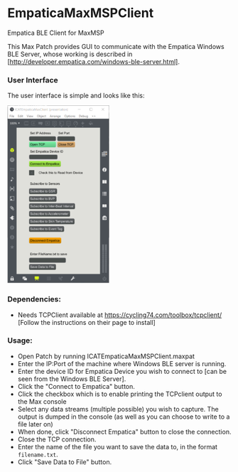 # EmpaticaMaxMSPClient
Empatica BLE Client for MaxMSP 

This Max Patch provides GUI to communicate with the Empatica Windows BLE Server, whose working is described in [http://developer.empatica.com/windows-ble-server.html].

### User Interface
The user interface is simple and looks like this:

<img src="EmpaticaMaxClientScreenShot.PNG" height="400">

### Dependencies: 
* Needs TCPClient available at https://cycling74.com/toolbox/tcpclient/ [Follow the instructions on their page to install]

### Usage:
* Open Patch by running ICATEmpaticaMaxMSPClient.maxpat
* Enter the IP:Port of the machine where Windows BLE server is running.
* Enter the device ID for Empatica Device you wish to connect to [can be seen from the Windows BLE Server].
* Click the "Connect to Empatica" button.
* Click the checkbox which is to enable printing the TCPclient output to the Max console
* Select any data streams (multiple possible) you wish to capture. The output is dumped in the console (as well as you can choose to write to a file later on)
* When done, click "Disconnect Empatica" button to close the connection. 
* Close the TCP connection.
* Enter the name of the file you want to save the data to, in the format `filename.txt`.
* Click "Save Data to File" button.
